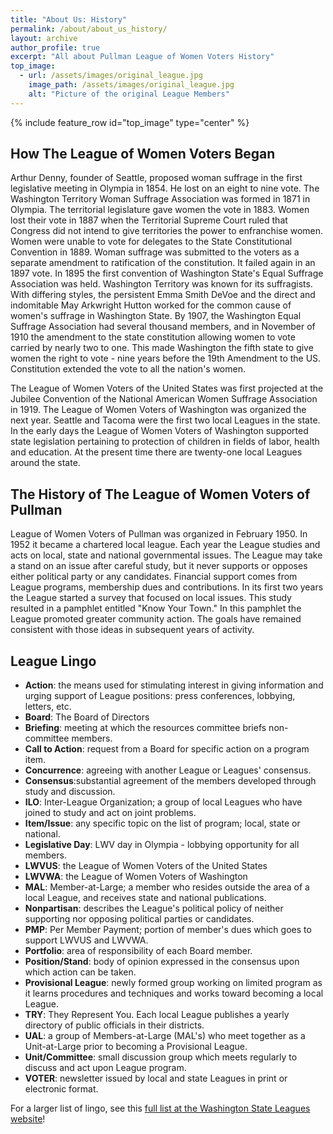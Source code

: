 ```yaml
---
title: "About Us: History"
permalink: /about/about_us_history/
layout: archive
author_profile: true
excerpt: "All about Pullman League of Women Voters History"
top_image:
  - url: /assets/images/original_league.jpg
    image_path: /assets/images/original_league.jpg
    alt: "Picture of the original League Members"
---
```


{% include feature_row id="top_image" type="center" %}

## How The League of Women Voters Began

Arthur Denny, founder of Seattle, proposed woman suffrage in the first legislative meeting in Olympia in 1854. He lost on an eight to nine vote. The Washington Territory Woman Suffrage Association was formed in 1871 in Olympia. The territorial legislature gave women the vote in 1883. Women lost their vote in 1887 when the Territorial Supreme Court ruled that Congress did not intend to give territories the power to enfranchise women.
Women were unable to vote for delegates to the State Constitutional Convention in 1889. Woman suffrage was submitted to the voters as a separate amendment to ratification of the constitution. It failed again in an 1897 vote.
In 1895 the first convention of Washington State's Equal Suffrage Association was held. Washington Territory was known for its suffragists. With differing styles, the persistent Emma Smith DeVoe and the direct and indomitable May Arkwright Hutton worked for the common cause of women's suffrage in Washington State. By 1907, the Washington Equal Suffrage Association had several thousand members, and in November of 1910 the amendment to the state constitution allowing women to vote carried by nearly two to one. This made Washington the fifth state to give women the right to vote - nine years before the 19th Amendment to the US. Constitution extended the vote to all the nation's women.

The League of Women Voters of the United States was first projected at the Jubilee Convention of the National American Women Suffrage Association in 1919. The League of Women Voters of Washington was organized the next year. Seattle and Tacoma were the first two local Leagues in the state. In the early days the League of Women Voters of Washington supported state legislation pertaining to protection of children in fields of labor, health and education. At the present time there are twenty-one local Leagues around the state.



## The History of The League of Women Voters of Pullman

League of Women Voters of Pullman was organized in February 1950. In 1952 it became a chartered local league. Each year the League studies and acts on local, state and national governmental issues. The League may take a stand on an issue after careful study, but it never supports or opposes either political party or any candidates. Financial support comes from League programs, membership dues and contributions. In its first two years the League started a survey that focused on local issues. This study resulted in a pamphlet entitled "Know Your Town." In this pamphlet the League promoted greater community action. The goals have remained consistent with those ideas in subsequent years of activity.

## League Lingo

* **Action**: the means used for stimulating interest in giving information and urging support of League positions: press conferences, lobbying, letters, etc.
* **Board**: The Board of Directors
* **Briefing**: meeting at which the resources committee briefs non-committee members.
* **Call to Action**: request from a Board for specific action on a program item.
* **Concurrence**: agreeing with another League or Leagues' consensus.
* **Consensus**:substantial agreement of the members developed through study and discussion.
* **ILO**: Inter-League Organization; a group of local Leagues who have joined to study and act on joint problems.
* **Item/Issue**: any specific topic on the list of program; local, state or national.
* **Legislative Day**: LWV day in Olympia - lobbying opportunity for all members.
* **LWVUS**: the League of Women Voters of the United States
* **LWVWA**: the League of Women Voters of Washington
* **MAL**: Member-at-Large; a member who resides outside the area of a local League, and receives state and national publications.
* **Nonpartisan**: describes the League's political policy of neither supporting nor opposing political parties or candidates.
* **PMP**: Per Member Payment; portion of member's dues which goes to support LWVUS and LWVWA.
* **Portfolio**: area of responsibility of each Board member.
* **Position/Stand**: body of opinion expressed in the consensus upon which action can be taken.
* **Provisional League**: newly formed group working on limited program as it learns procedures and techniques and works toward becoming a local League.
* **TRY**: They Represent You. Each local League publishes a yearly directory of public officials in their districts.
* **UAL**: a group of Members-at-Large (MAL's) who meet together as a Unit-at-Large prior to becoming a Provisional League.
* **Unit/Committee**: small discussion group which meets regularly to discuss and act upon League program.
* **VOTER**: newsletter issued by local and state Leagues in print or electronic format.

For a larger list of lingo, see this [full list at the Washington State Leagues website](https://www.lwvwa.org/resources/Documents/Glossary%20of%20League%20Terms_12.31.19.pdf)!
